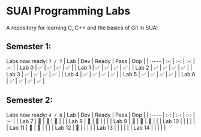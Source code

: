 # SUAI Programming Labs

A repository for learning C, C++ and the basics of Git in SUAI

## Semester 1:
Labs now ready: `7 / 7`
| Lab   | Dev | Ready | Pass | Dop |
| :---- | :-: | :-: | :-: | :-: |
| Lab 0 | ✅ | ✅ | ✅ | ✅ |
| Lab 1 | ✅ | ✅ | ✅ | ✅ |
| Lab 2 | ✅ | ✅ | ✅ | ✅ |
| Lab 3 | ✅ | ✅ | ✅ | ✅ |
| Lab 4 | ✅ | ✅ | ✅ | ✅ |
| Lab 5 | ✅ | ✅ | ✅ | ✅ |
| Lab 6 | ✅ | ✅ | ✅ | ✅ |

## Semester 2:
Labs now ready: `4 / 8`
| Lab   | Dev | Ready | Pass | Dop |
| :---- | :-: | :-: | :-: | :-: |
| Lab 7 | 🔷 | 🔷 | 🔷 |  |
| Lab 8 | 🔷 | 🔷 |  |  |
| Lab 9 | 🔷 | 🔷 | 🔷 |  |
| Lab 10 |  |  |  |  |
| Lab 11 | 🔷 | 🔷 |  |  |
| Lab 12 | 🔷 |  |  |  |
| Lab 13 |  |  |  |  |
| Lab 14 |  |  |  |  |
